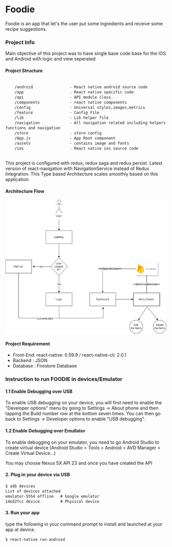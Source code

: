 # Foodie

Foodie is an app that let's the user put some ingredients and receive some recipe suggestions.

### Project Info

Main objective of this project was to have single base code base for the IOS and Android with logic and view seperated 

#### Project Structure 
```

    /android                - React native android source code
    /app                    - React native specific code
	/api		            - API module class.
    /components             - react native components
	/config		            - Universal styles,images,metrics
    /feature                - Config File
    /lib                    - Lib helper file   
    /navigation             - All navigation related including helpers functions and navigation
    /store                  - store config
    /App.js                 - App Root component    
    /assets                 - contains image and fonts
    /ios                    - React native ios source code
     
```

This project is configured with redux, redux saga and redux persist. Latest version of react-navigation with NavigationService instead of Redux Integration. This Type based Architecture scales smoothly based on this application




#### Architecture Flow 
<img src="./assets/Foodie.png"  />


#### Project Requirement 
* Front-End: react-native: 0.59.9 / react-native-cli: 2.0.1
* Backend : JSON 
* Database : Firestore Database



### Instruction to run FOODIE in devices/Emulator

#### 1.1 Enable Debugging over USB
To enable USB debugging on your device, you will first need to enable the "Developer options" menu by going to Settings → About phone and then tapping the Build number row at the bottom seven times. You can then go back to Settings → Developer options to enable "USB debugging".

#### 1.2 Enable Debugging over Emullator
To enable debugging on your emulator, you need to go Android Studio to create virtual device
(Android Studio > Tools > Android > AVD Manager > Create Virtual Device…)

You may choose Nexus 5X API 23 and once you have created the API 

#### 2. Plug in your device via USB

```
$ adb devices
List of devices attached
emulator-5554 offline   # Google emulator
14ed2fcc device         # Physical device
```

#### 3. Run your app 
type the following in your command prompt to install and launched at your app at device. 

```
$ react-native run-android
```



